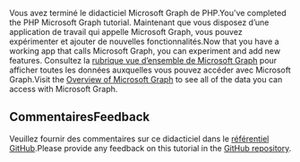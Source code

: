 <!-- markdownlint-disable MD002 MD041 -->

<span data-ttu-id="154e2-101">Vous avez terminé le didacticiel Microsoft Graph de PHP.</span><span class="sxs-lookup"><span data-stu-id="154e2-101">You've completed the PHP Microsoft Graph tutorial.</span></span> <span data-ttu-id="154e2-102">Maintenant que vous disposez d’une application de travail qui appelle Microsoft Graph, vous pouvez expérimenter et ajouter de nouvelles fonctionnalités.</span><span class="sxs-lookup"><span data-stu-id="154e2-102">Now that you have a working app that calls Microsoft Graph, you can experiment and add new features.</span></span> <span data-ttu-id="154e2-103">Consultez la [rubrique vue d’ensemble de Microsoft Graph](/graph/overview) pour afficher toutes les données auxquelles vous pouvez accéder avec Microsoft Graph.</span><span class="sxs-lookup"><span data-stu-id="154e2-103">Visit the [Overview of Microsoft Graph](/graph/overview) to see all of the data you can access with Microsoft Graph.</span></span>

## <a name="feedback"></a><span data-ttu-id="154e2-104">Commentaires</span><span class="sxs-lookup"><span data-stu-id="154e2-104">Feedback</span></span>

<span data-ttu-id="154e2-105">Veuillez fournir des commentaires sur ce didacticiel dans le [référentiel GitHub](https://github.com/microsoftgraph/msgraph-training-phpapp).</span><span class="sxs-lookup"><span data-stu-id="154e2-105">Please provide any feedback on this tutorial in the [GitHub repository](https://github.com/microsoftgraph/msgraph-training-phpapp).</span></span>